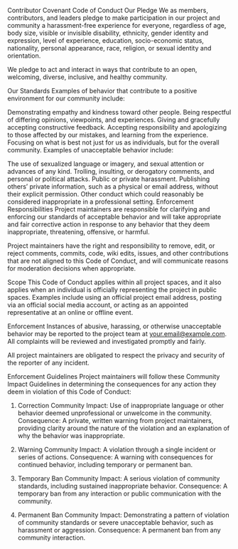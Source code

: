 Contributor Covenant Code of Conduct
Our Pledge
We as members, contributors, and leaders pledge to make participation in our project and community a harassment-free experience for everyone, regardless of age, body size, visible or invisible disability, ethnicity, gender identity and expression, level of experience, education, socio-economic status, nationality, personal appearance, race, religion, or sexual identity and orientation.

We pledge to act and interact in ways that contribute to an open, welcoming, diverse, inclusive, and healthy community.

Our Standards
Examples of behavior that contribute to a positive environment for our community include:

Demonstrating empathy and kindness toward other people.
Being respectful of differing opinions, viewpoints, and experiences.
Giving and gracefully accepting constructive feedback.
Accepting responsibility and apologizing to those affected by our mistakes, and learning from the experience.
Focusing on what is best not just for us as individuals, but for the overall community.
Examples of unacceptable behavior include:

The use of sexualized language or imagery, and sexual attention or advances of any kind.
Trolling, insulting, or derogatory comments, and personal or political attacks.
Public or private harassment.
Publishing others’ private information, such as a physical or email address, without their explicit permission.
Other conduct which could reasonably be considered inappropriate in a professional setting.
Enforcement Responsibilities
Project maintainers are responsible for clarifying and enforcing our standards of acceptable behavior and will take appropriate and fair corrective action in response to any behavior that they deem inappropriate, threatening, offensive, or harmful.

Project maintainers have the right and responsibility to remove, edit, or reject comments, commits, code, wiki edits, issues, and other contributions that are not aligned to this Code of Conduct, and will communicate reasons for moderation decisions when appropriate.

Scope
This Code of Conduct applies within all project spaces, and it also applies when an individual is officially representing the project in public spaces. Examples include using an official project email address, posting via an official social media account, or acting as an appointed representative at an online or offline event.

Enforcement
Instances of abusive, harassing, or otherwise unacceptable behavior may be reported to the project team at your.email@example.com. All complaints will be reviewed and investigated promptly and fairly.

All project maintainers are obligated to respect the privacy and security of the reporter of any incident.

Enforcement Guidelines
Project maintainers will follow these Community Impact Guidelines in determining the consequences for any action they deem in violation of this Code of Conduct:

1. Correction
Community Impact: Use of inappropriate language or other behavior deemed unprofessional or unwelcome in the community.
Consequence: A private, written warning from project maintainers, providing clarity around the nature of the violation and an explanation of why the behavior was inappropriate.

2. Warning
Community Impact: A violation through a single incident or series of actions.
Consequence: A warning with consequences for continued behavior, including temporary or permanent ban.

3. Temporary Ban
Community Impact: A serious violation of community standards, including sustained inappropriate behavior.
Consequence: A temporary ban from any interaction or public communication with the community.

4. Permanent Ban
Community Impact: Demonstrating a pattern of violation of community standards or severe unacceptable behavior, such as harassment or aggression.
Consequence: A permanent ban from any community interaction.
